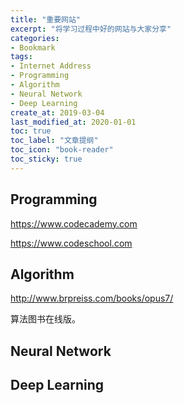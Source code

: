 ```yaml
---
title: "重要网站"
excerpt: "将学习过程中好的网站与大家分享"
categories:
- Bookmark
tags:
- Internet Address
- Programming
- Algorithm
- Neural Network
- Deep Learning
create_at: 2019-03-04
last_modified_at: 2020-01-01
toc: true
toc_label: "文章提纲"
toc_icon: "book-reader"
toc_sticky: true
---
```


## Programming

https://www.codecademy.com

https://www.codeschool.com


## Algorithm

http://www.brpreiss.com/books/opus7/

算法图书在线版。

## Neural Network
## Deep Learning